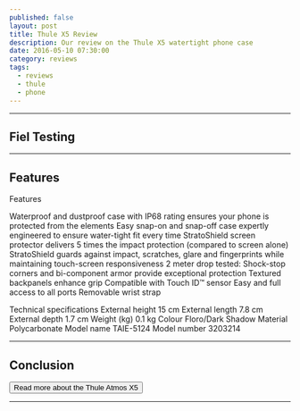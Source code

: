 ```yaml
---
published: false
layout: post
title: Thule X5 Review
description: Our review on the Thule X5 watertight phone case
date: 2016-05-10 07:30:00
category: reviews
tags: 
  - reviews
  - thule
  - phone
---
```


---

## Fiel Testing

---

## Features

Features

Waterproof and dustproof case with IP68 rating ensures your phone is protected from the elements
Easy snap-on and snap-off case expertly engineered to ensure water-tight fit every time
StratoShield screen protector delivers 5 times the impact protection (compared to screen alone)
StratoShield guards against impact, scratches, glare and fingerprints while maintaining touch-screen responsiveness
2 meter drop tested: Shock-stop corners and bi-component armor provide exceptional protection
Textured backpanels enhance grip
Compatible with Touch ID™ sensor
Easy and full access to all ports
Removable wrist strap


Technical specifications
External height	15 cm
External length	7.8 cm
External depth	1.7 cm
Weight (kg)	0.1 kg
Colour	Floro/Dark Shadow
Material	Polycarbonate
Model name	TAIE-5124
Model number	3203214

---

## Conclusion


<a href="http://amzn.to/21q2eGI"><button type="button" class="btn btn-danger">Read more about the Thule Atmos X5</button></a>

---

<script type="text/javascript">
amzn_assoc_placement = "adunit0";
amzn_assoc_search_bar = "false";
amzn_assoc_tracking_id = "hikeve-20";
amzn_assoc_search_bar_position = "top";
amzn_assoc_ad_mode = "search";
amzn_assoc_ad_type = "smart";
amzn_assoc_marketplace = "amazon";
amzn_assoc_region = "US";
amzn_assoc_title = "Thule Atmos X5";
amzn_assoc_default_search_phrase = "thule atmos x5";
amzn_assoc_default_category = "All";
amzn_assoc_linkid = "d6fd3ed4bc9d6548d1028880155aeb04";
</script>
<script src="//z-na.amazon-adsystem.com/widgets/onejs?MarketPlace=US"></script>
